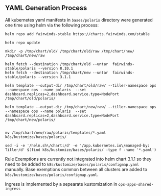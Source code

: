## YAML Generation Process
All kubernetes yaml manifests in `bases/polaris` directory were generated one time using helm via the following process:
```
helm repo add fairwinds-stable https://charts.fairwinds.com/stable

helm repo update

mkdir -p /tmp/chart/old/ /tmp/chart/old/raw /tmp/chart/new/ /tmp/chart/new/raw

helm fetch --destination /tmp/chart/old --untar  fairwinds-stable/polaris --version 0.10.1
helm fetch --destination /tmp/chart/new --untar  fairwinds-stable/polaris --version 3.1.1

helm template --output-dir /tmp/chart/old/raw/ --tiller-namespace ops --namespace ops --name polaris  --set dashboard.replicas=2,dashboard.service.type=NodePort /tmp/chart/old/polaris/

helm template --output-dir /tmp/chart/new/raw/ --tiller-namespace ops --namespace ops --name polaris  --set dashboard.replicas=2,dashboard.service.type=NodePort /tmp/chart/new/polaris/


mv /tmp/chart/new/raw/polaris/templates/*.yaml k8s/kustomize/bases/polaris/

sed -i -e '/helm.sh\/chart:/d' -e '/app.kubernetes.io\/managed-by: Tiller/d' $(find k8s/kustomize/bases/polaris/ -type f -name '*.yaml')

```

Rule Exemptions are currently not integrated into helm chart 3.1.1 so they need to be added to `k8s/kustomize/bases/polaris/configmap.yaml` manually. Base exemptions common between all clusters are added to `k8s/kustomize/bases/polaris/configmap.yaml`.

Ingress is implemented by a sepearate kustomization in `ops-apps-shared-ingress`

